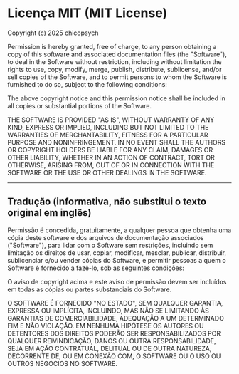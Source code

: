 # Licença MIT (MIT License)

Copyright (c) 2025 chicopsych

Permission is hereby granted, free of charge, to any person obtaining a copy
of this software and associated documentation files (the "Software"), to deal
in the Software without restriction, including without limitation the rights
to use, copy, modify, merge, publish, distribute, sublicense, and/or sell
copies of the Software, and to permit persons to whom the Software is
furnished to do so, subject to the following conditions:

The above copyright notice and this permission notice shall be included in all
copies or substantial portions of the Software.

THE SOFTWARE IS PROVIDED "AS IS", WITHOUT WARRANTY OF ANY KIND, EXPRESS OR
IMPLIED, INCLUDING BUT NOT LIMITED TO THE WARRANTIES OF MERCHANTABILITY,
FITNESS FOR A PARTICULAR PURPOSE AND NONINFRINGEMENT. IN NO EVENT SHALL THE
AUTHORS OR COPYRIGHT HOLDERS BE LIABLE FOR ANY CLAIM, DAMAGES OR OTHER
LIABILITY, WHETHER IN AN ACTION OF CONTRACT, TORT OR OTHERWISE, ARISING FROM,
OUT OF OR IN CONNECTION WITH THE SOFTWARE OR THE USE OR OTHER DEALINGS IN THE
SOFTWARE.

---

## Tradução (informativa, não substitui o texto original em inglês)

Permissão é concedida, gratuitamente, a qualquer pessoa que obtenha uma cópia
deste software e dos arquivos de documentação associados ("Software"), para
lidar com o Software sem restrições, incluindo sem limitação os direitos de
usar, copiar, modificar, mesclar, publicar, distribuir, sublicenciar e/ou vender
cópias do Software, e permitir pessoas a quem o Software é fornecido a fazê-lo,
sob as seguintes condições:

O aviso de copyright acima e este aviso de permissão devem ser incluídos em
todas as cópias ou partes substanciais do Software.

O SOFTWARE É FORNECIDO "NO ESTADO", SEM QUALQUER GARANTIA, EXPRESSA OU
IMPLÍCITA, INCLUINDO, MAS NÃO SE LIMITANDO ÀS GARANTIAS DE COMERCIABILIDADE,
ADEQUAÇÃO A UM DETERMINADO FIM E NÃO VIOLAÇÃO. EM NENHUMA HIPÓTESE OS AUTORES
OU DETENTORES DOS DIREITOS PODERÃO SER RESPONSABILIZADOS POR QUALQUER REIVINDICAÇÃO,
DANOS OU OUTRA RESPONSABILIDADE, SEJA EM AÇÃO CONTRATUAL, DELITUAL OU DE OUTRA
NATUREZA, DECORRENTE DE, OU EM CONEXÃO COM, O SOFTWARE OU O USO OU OUTROS NEGÓCIOS
NO SOFTWARE.

